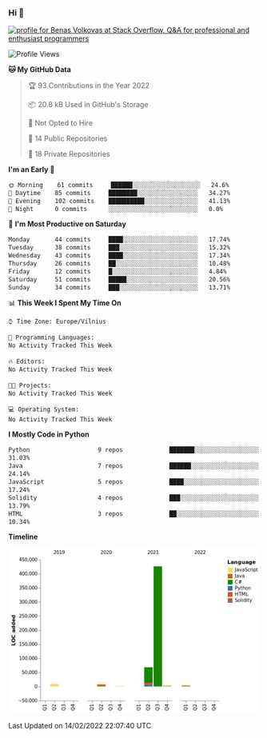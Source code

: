 ### Hi 👋
<a href="https://stackoverflow.com/users/14954249/benas-volkovas"><img src="https://stackoverflow.com/users/flair/14954249.png?theme=dark" width="208" height="58" alt="profile for Benas Volkovas at Stack Overflow, Q&amp;A for professional and enthusiast programmers" title="profile for Benas Volkovas at Stack Overflow, Q&amp;A for professional and enthusiast programmers"></a>

<!--START_SECTION:waka-->
![Profile Views](http://img.shields.io/badge/Profile%20Views-0-blue)

**🐱 My GitHub Data** 

> 🏆 93 Contributions in the Year 2022
 > 
> 📦 20.8 kB Used in GitHub's Storage 
 > 
> 🚫 Not Opted to Hire
 > 
> 📜 14 Public Repositories 
 > 
> 🔑 18 Private Repositories  
 > 
**I'm an Early 🐤** 

```text
🌞 Morning    61 commits     ██████░░░░░░░░░░░░░░░░░░░   24.6% 
🌆 Daytime    85 commits     ████████░░░░░░░░░░░░░░░░░   34.27% 
🌃 Evening    102 commits    ██████████░░░░░░░░░░░░░░░   41.13% 
🌙 Night      0 commits      ░░░░░░░░░░░░░░░░░░░░░░░░░   0.0%

```
📅 **I'm Most Productive on Saturday** 

```text
Monday       44 commits     ████░░░░░░░░░░░░░░░░░░░░░   17.74% 
Tuesday      38 commits     ███░░░░░░░░░░░░░░░░░░░░░░   15.32% 
Wednesday    43 commits     ████░░░░░░░░░░░░░░░░░░░░░   17.34% 
Thursday     26 commits     ██░░░░░░░░░░░░░░░░░░░░░░░   10.48% 
Friday       12 commits     █░░░░░░░░░░░░░░░░░░░░░░░░   4.84% 
Saturday     51 commits     █████░░░░░░░░░░░░░░░░░░░░   20.56% 
Sunday       34 commits     ███░░░░░░░░░░░░░░░░░░░░░░   13.71%

```


📊 **This Week I Spent My Time On** 

```text
⌚︎ Time Zone: Europe/Vilnius

💬 Programming Languages: 
No Activity Tracked This Week

🔥 Editors: 
No Activity Tracked This Week

🐱‍💻 Projects: 
No Activity Tracked This Week

💻 Operating System: 
No Activity Tracked This Week

```

**I Mostly Code in Python** 

```text
Python                   9 repos             ███████░░░░░░░░░░░░░░░░░░   31.03% 
Java                     7 repos             ██████░░░░░░░░░░░░░░░░░░░   24.14% 
JavaScript               5 repos             ████░░░░░░░░░░░░░░░░░░░░░   17.24% 
Solidity                 4 repos             ███░░░░░░░░░░░░░░░░░░░░░░   13.79% 
HTML                     3 repos             ██░░░░░░░░░░░░░░░░░░░░░░░   10.34%

```


**Timeline**

![Chart not found](https://raw.githubusercontent.com/BenasVolkovas/BenasVolkovas/main/charts/bar_graph.png) 


 Last Updated on 14/02/2022 22:07:40 UTC
<!--END_SECTION:waka-->

